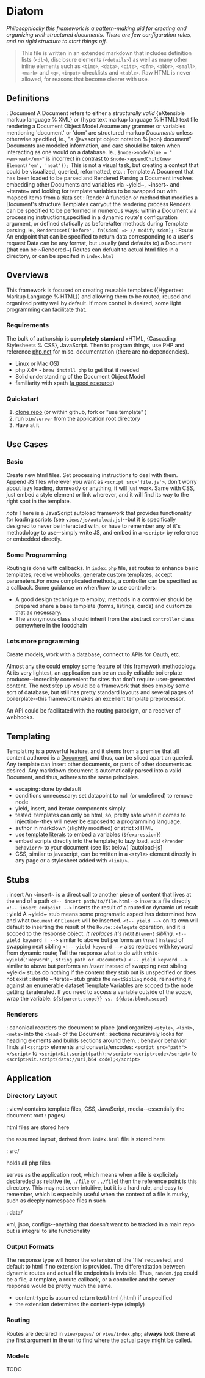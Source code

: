 # Diatom

*Philosophically this framework is a pattern-making aid for creating and organizing well-structured documents. There are few configuration rules, and no rigid structure to start things off.*


> This file is written in an extended markdown that includes definition lists (`<dl>`), disclosure elements (`<details>`) as well as many other inline elements such as `<time>`, `<data>`, `<cite>`,  `<dfn>`, `<abbr>`, `<small>`, `<mark>` and `<q>`, `<input>` checklists and `<table>`. Raw HTML is never allowed, for reasons that become clearer with use.

## Definitions

: Document
  A Document refers to either a *structurally valid* {eXtensible markup language % XML} or {hypertext markup language % HTML} text file rendering a Document Object Model
  Assume any grammer or variables mentioning 'document' or 'dom' are structured markup  *Documents* unless otherwise specified, ie., "a {javascript object notation % json} document"
  Documents are modeled information, and care should be taken when interacting as one would on a database. Ie., `$node->nodeValue = "<em>neat</em>"` is incorrect in contrast to `$node->appendChild(new Element('em', 'neat'));` This is not a visual task, but creating a context that could be visualized, queried, reformatted, etc.
: Template
  A Document that has been loaded to be parsed and Rendered
  Parsing a Document involves embedding other Documents and variables via ~yield~, ~insert~ and ~iterate~ and looking for template variables to be swapped out with mapped items from a data set
: Render
  A function or method that modifies a Document's structure
  Templates carryout the rendering process
  Renders can be specified to be performed in numerous ways: within a Document via processing instructions,specified in a dynamic route's configuration argument, or defined statically as before/after methods during Template parsing, ie., `Render::set('before', fn($dom) => // modify $dom);`
: Route
  An endpoint that can be specified to return data corresponding to a user's request
  Data can be any format, but usually (and defaults to) a Document (that can be ~Rendered~)
  Routes can defualt to actual html files in a directory, or can be specifed in `index.html`

## Overviews

This framework is focused on creating reusable templates ({Hypertext Markup Language % HTML}) and allowing them to be routed, reused and organized pretty well by default. If more control is desired, some light programming can facilitate that.

### Requirements

The bulk of authorship is __completely standard__ xHTML, {Cascading Stylesheets % CSS}, JavaScript. Then to program things, use PHP and reference [php.net](http://php.net) for misc. documentation (there are no dependencies).

- Linux or Mac OS)
- php 7.4+ - `brew install php`  to get that if needed
- Solid understanding of the Document Object Model
- familiarity with xpath ([a good resource](https://devhints.io/xpath))

### Quickstart

1. [clone repo](https://github.com/brendanmetzger/diatom) (or within github, fork or "use template" )
2. run `bin/server` from the application root directory
3. Have at it

## Use Cases

### Basic

Create new html files. Set processing instructions to deal with them. Append JS files wherever you want as `<script src='file.js'>`, don't worry about lazy loading, domready or anything, it will just work. Same with CSS, just embed a style element or link wherever, and it will find its way to the right spot in the template.

*note* There is a JavaScript autoload framework that provides functionality for loading scripts (see `views/js/autoload.js`)--but it is specifically designed to never be interacted with, or have to remember any of it's methodology to use--simply write JS, and embed in a `<script>` by reference or embedded directly.

### Some Programming

Routing is done with callbacks. In `index.php` file, set routes to enhance basic templates, receive webhooks, generate custom templates, accept parameters.For more complicated methods, a controller can be specified as a callback. Some guidance on when/how to use controllers:

- A good design technique to employ; methods in a controller should be prepared share a base template (forms, listings, cards) and customize that as necessary.
- The anonymous class should inherit from the abstract `controller` class somewhere in the foodchain

### Lots more programming

Create models, work with a database, connect to APIs for Oauth, etc.

Almost any site could employ some feature of this framework methodology. At its very lightest, an application can be an easily editable boilerplate producer--incredibly convenient for sites that don't require user-generated content. The next step up would be a framework that does employ some sort of database, but still has pretty standard layouts and several pages of boilerplate--this framework makes an excellent template preprocessor.

An API could be facilitated with the routing paradigm, or a receiver of webhooks.

## Templating

Templating is a powerful feature, and it stems from a premise that all content authored is a [Document](https://en.wikipedia.org/wiki/Document_Object_Model), and thus, can be sliced apart an queried. Any template can insert other documents, or parts of other documents as desired. Any markdown document is automatically parsed into a valid Document, and thus, adheres to the same principles.

- escaping: done by default
- conditions unnecessary: set datapoint to null (or undefined) to remove node
- yield, insert, and iterate components simply
- tested: templates can only be html, so, pretty safe when it comes to injection--they will never be exposed to a programming language.
- author in markdown (slightly modified) or strict xHTML
- use [template literals](https://developer.mozilla.org/en-US/docs/Web/JavaScript/Reference/Template_literals) to embed a variables (`${expression}`)
- embed scripts directly into the template; to lazy load, add `<?render behavior?>` to your document (see list below) [autoload-js]
- CSS, similar to javascript, can be written in a `<style>` element directly in any page or a stylesheet added with `<link/>`.

## Stubs

: insert
  An ~insert~ is a direct call to another piece of content that lives at the end of a path
  `<!-- insert path/to/file.html-->` inserts a file directly
  `<!-- insert endpoint -->` inserts the result of a routed or dynamic url result
: yield
  A ~yield~ stub means some programatic  aspect has determined how and what `Document` or `Element` will be inserted.
  `<!-- yield -->` on its own will default to inserting the result of the `Route::delegate` operation, and it is scoped to the  response object. *It replaces it's next `Element` sibling.*
  `<!-- yield keyword ! -->` similar to above but performs an *insert* instead of  swapping next sibling
  `<!-- yield keyword -->` also replaces with keyword from dynamic route; Tell the response what to do with `$this->yield('keyword', string path or <Document>)`
  `<!-- yield keyword -->` similar to above but performs an *insert* instead of  swapping next sibling
  ~yield~ stubs do nothing if the content they stub out is unspecified or does not exist
: iterate
  ~iterate~ stub grabs the `nextSibling` node, reinserting it against an enumerable dataset
  Template Variables are scoped to the node getting iteraterated. If you need to access a variable outside of the scope, wrap the variable: `${${parent.scope}} vs. ${data.block.scope}`

### Renderers

: canonical
  reorders the document to place (and organize) `<style>`, `<link>`, `<meta>`  into the `<head>` of the Document
: sections
  recursively looks for heading elements and builds sections around them.
: behavior
  behavior finds all `<script>` elements and converts/encodes:
  `<script src="path"></script>`  to `<script>Kit.script(path);</script>`
  `<script>code</script>`  to `<script>Kit.script(data://uri,b64 code);</script>`

## Application

### Directory Layout

: view/
  contains template files, CSS, JavaScript, media--essentially the document root
  : pages/

html files are stored here

the assumed layout,  derived from `index.html` file is stored here

: src/

holds all php files

serves as the application root, which means when a file is explicitely declareded as relative (ie, `./file` or `../file`) then the reference point is this directory. This may not seem intuitive, but it is a hard rule, and easy to remember, which is especially useful when the context of a file is murky, such as deeply namespace files n such

: data/

xml, json, configs--anything that doesn't want to be tracked in a main repo but is integral to site functionality

### Output Formats

The response type will honor the extension of the 'file' requested, and default to html if no extension is  provided. The differentitation between dynamic routes and actual file endpoints is invisible. Thus, `random.jpg` could be a file, a template, a route callback, or a controller and the server response would be pretty much the same.

- content-type is assumed return text/html (.html) if unspecified
- the extension determines the content-type (simply)

### Routing

Routes are declared in `view/pages/` or `view/index.php`; **always** look there at the first argument in the url to find where the actual page might be called.

### Models

TODO
